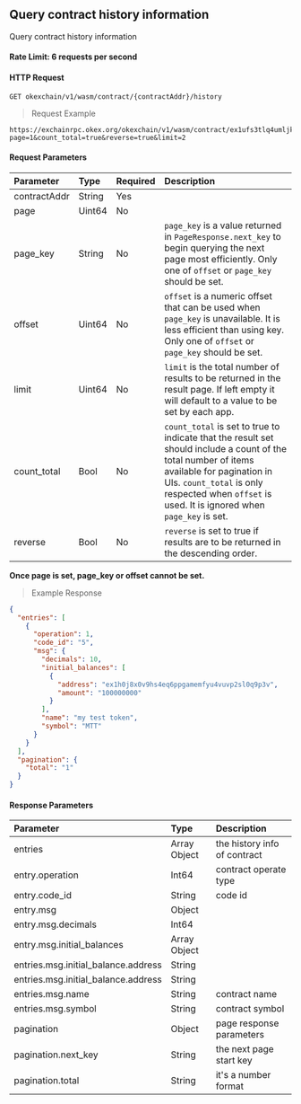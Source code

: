 ##  Query contract history information

Query contract history information

#### Rate Limit: 6 requests per second

#### HTTP Request

`GET okexchain/v1/wasm/contract/{contractAddr}/history`

> Request Example

```wiki
https://exchainrpc.okex.org/okexchain/v1/wasm/contract/ex1ufs3tlq4umljk0qfe8k5ya0x6hpavn897u2cnf9k0en9jr7qarqqy2pl6c/history?page=1&count_total=true&reverse=true&limit=2
```

#### Request Parameters
| **Parameter**     | **Type** | **Required** | **Description**                                                                                                                                                                                                                                |
|:------------------|:---------|:-------------|:-----------------------------------------------------------------------------------------------------------------------------------------------------------------------------------------------------------------------------------------------|
| contractAddr      | String   | Yes          |                                                                                                                                                                                                                                                |
| page              | Uint64   | No           |                                                                                                                                                                                                                                                |
| page_key          | String   | No           | `page_key` is a value returned in `PageResponse.next_key` to begin querying the next page most efficiently. Only one of `offset` or `page_key` should be set.                                                                                  |
| offset            | Uint64   | No           | `offset` is a numeric offset that can be used when `page_key` is unavailable. It is less efficient than using key. Only one of `offset` or `page_key` should be set.                                                                           |
| limit             | Uint64   | No           | `limit` is the total number of results to be returned in the result page. If left empty it will default to a value to be set by each app.                                                                                                      |
| count_total       | Bool     | No           | `count_total` is set to true to indicate that the result set should include a count of the total number of items available for pagination in UIs. `count_total` is only respected when `offset` is used. It is ignored when `page_key` is set. |
| reverse           | Bool     | No           | `reverse` is set to true if results are to be returned in the descending order.                                                                                                                                                                |
**Once page is set, page_key or offset cannot be set.**

> Example Response

```json
{
  "entries": [
    {
      "operation": 1,
      "code_id": "5",
      "msg": {
        "decimals": 10,
        "initial_balances": [
          {
            "address": "ex1h0j8x0v9hs4eq6ppgamemfyu4vuvp2sl0q9p3v",
            "amount": "100000000"
          }
        ],
        "name": "my test token",
        "symbol": "MTT"
      }
    }
  ],
  "pagination": {
    "total": "1"
  }
}
```

#### Response Parameters

| **Parameter**                       | **Type**      | **Description**                |
|:------------------------------------|:--------------|:-------------------------------|
| entries                             | Array Object  | 	the history info of contract	 |
| entry.operation                     | Int64         | 	contract operate type			      |
| entry.code_id                       | String        | 		code id		                    |
| entry.msg                           | Object        | 				                           |
| entry.msg.decimals                  | Int64         | 				                           |
| entry.msg.initial_balances          | Array Object  | 			                            |
| entries.msg.initial_balance.address | String        | 				                           |
| entries.msg.initial_balance.address | String        | 				                           |
| entries.msg.name                    | String        | 	contract name			              |
| entries.msg.symbol                  | String        | 		contract symbol		            |
| pagination                          | Object        | 	page response	parameters		    | 
| pagination.next_key                 | String        | 		the next page start key		    |  
| pagination.total                    | String        | 	it's a number format			       | 
